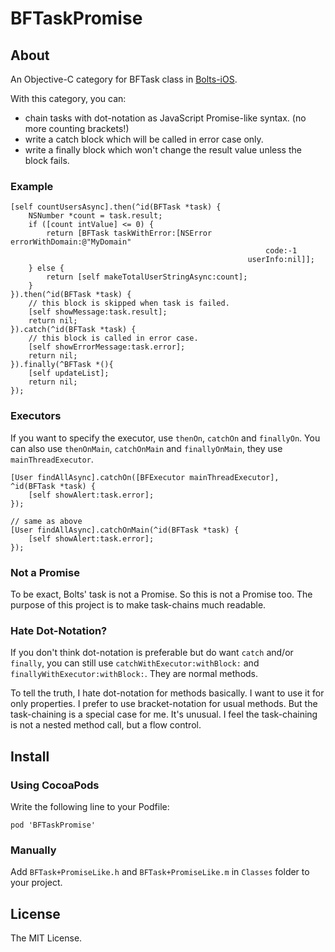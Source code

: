 BFTaskPromise
=============

## About

An Objective-C category for BFTask class in [Bolts-iOS](https://github.com/BoltsFramework/Bolts-iOS).

With this category, you can:

* chain tasks with dot-notation as JavaScript Promise-like syntax. (no more counting brackets!)
* write a catch block which will be called in error case only.
* write a finally block which won't change the result value unless the block fails.

### Example

```objc
[self countUsersAsync].then(^id(BFTask *task) {
    NSNumber *count = task.result;
    if ([count intValue] <= 0) {
        return [BFTask taskWithError:[NSError errorWithDomain:@"MyDomain"
                                                         code:-1
                                                     userInfo:nil]];
    } else {
        return [self makeTotalUserStringAsync:count];
    }
}).then(^id(BFTask *task) {
    // this block is skipped when task is failed.
    [self showMessage:task.result];
    return nil;
}).catch(^id(BFTask *task) {
    // this block is called in error case.
    [self showErrorMessage:task.error];
    return nil;
}).finally(^BFTask *(){
    [self updateList];
    return nil;
});
```

### Executors

If you want to specify the executor, use `thenOn`, `catchOn` and `finallyOn`.
You can also use `thenOnMain`, `catchOnMain` and `finallyOnMain`, they use `mainThreadExecutor`. 

```objc
[User findAllAsync].catchOn([BFExecutor mainThreadExecutor], ^id(BFTask *task) {
    [self showAlert:task.error];
});

// same as above
[User findAllAsync].catchOnMain(^id(BFTask *task) {
    [self showAlert:task.error];
});
```

### Not a Promise

To be exact, Bolts' task is not a Promise. So this is not a Promise too.
The purpose of this project is to make task-chains much readable.


### Hate Dot-Notation?

If you don't think dot-notation is preferable but do want `catch` and/or `finally`, you can still use `catchWithExecutor:withBlock:` and `finallyWithExecutor:withBlock:`. They are normal methods.

To tell the truth, I hate dot-notation for methods basically. I want to use it for only properties. I prefer to use bracket-notation for usual methods.
But the task-chaining is a special case for me. It's unusual. I feel the task-chaining is not a nested method call, but a flow control.


## Install

### Using CocoaPods

Write the following line to your Podfile:

```
pod 'BFTaskPromise'
```
### Manually

Add `BFTask+PromiseLike.h` and `BFTask+PromiseLike.m` in `Classes` folder to your project.


## License

The MIT License.

